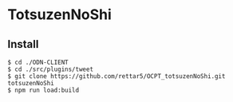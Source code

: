 # TotsuzenNoShi
## Install

```
$ cd ./ODN-CLIENT
$ cd ./src/plugins/tweet
$ git clone https://github.com/rettar5/OCPT_totsuzenNoShi.git totsuzenNoShi
$ npm run load:build
```
